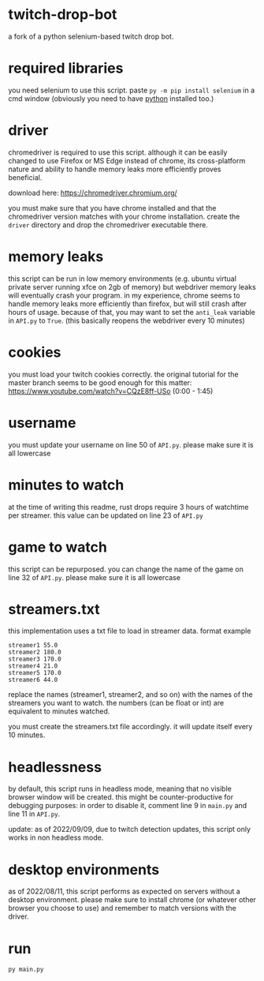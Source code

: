 # twitch-drop-bot

a fork of a python selenium-based twitch drop bot.

# required libraries

you need selenium to use this script.
paste `py -m pip install selenium` in a cmd window (obviously you need to have [python](https://www.python.org/) installed too.)

# driver

chromedriver is required to use this script. although it can be easily changed to use Firefox or MS Edge instead of chrome, its cross-platform nature and ability to handle memory leaks more efficiently proves beneficial.

download here: https://chromedriver.chromium.org/

you must make sure that you have chrome installed and that the chromedriver version matches with your chrome installation.
create the `driver` directory and drop the chromedriver executable there.

# memory leaks

this script can be run in low memory environments (e.g. ubuntu virtual private server running xfce on 2gb of memory) but webdriver memory leaks will eventually crash your program. in my experience, chrome seems to handle memory leaks more efficiently than firefox, but will still crash after hours of usage. because of that, you may want to set the `anti_leak` variable in `API.py` to `True`. (this basically reopens the webdriver every 10 minutes)

# cookies

you must load your twitch cookies correctly. the original tutorial for the master branch seems to be good enough for this matter: https://www.youtube.com/watch?v=CQzE8ff-USo (0:00 - 1:45)

# username

you must update your username on line 50 of `API.py`. please make sure it is all lowercase

# minutes to watch

at the time of writing this readme, rust drops require 3 hours of watchtime per streamer. this value can be updated on line 23 of `API.py`

# game to watch

this script can be repurposed. you can change the name of the game on line 32 of `API.py`. please make sure it is all lowercase

# streamers.txt

this implementation uses a txt file to load in streamer data.
format example

```
streamer1 55.0
streamer2 180.0
streamer3 170.0
streamer4 21.0
streamer5 170.0
streamer6 44.0
```

replace the names (streamer1, streamer2, and so on) with the names of the streamers you want to watch. the numbers (can be float or int) are equivalent to minutes watched. 

you must create the streamers.txt file accordingly. it will update itself every 10 minutes.

# headlessness

by default, this script runs in headless mode, meaning that no visible browser window will be created. this might be counter-productive for debugging purposes: in order to disable it, comment line 9 in `main.py` and line 11 in `API.py`.

update: as of 2022/09/09, due to twitch detection updates, this script only works in non headless mode.

# desktop environments

as of 2022/08/11, this script performs as expected on servers without a desktop environment. please make sure to install chrome (or whatever other browser you choose to use) and remember to match versions with the driver.

# run

`py main.py`
